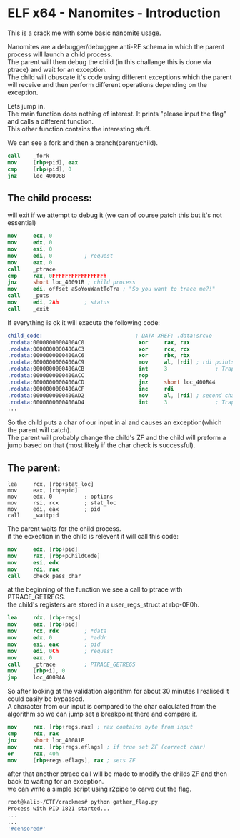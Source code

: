 # ELF x64 - Nanomites - Introduction

This is a crack me with some basic nanomite usage.     
        
Nanomites are a debugger/debuggee anti-RE schema in which the parent process will launch a child process.       
The parent will then debug the child (in this challange this is done via ptrace) and wait for an exception.     
The child will obuscate it's code using different exceptions which the parent will receive and then perform different operations depending on the exception.         
            
Lets jump in.     
The main function does nothing of interest. It prints "please input the flag" and calls a different function.     
This other function contains the interesting stuff.         
              
We can see a fork and then a branch(parent/child).        
```nasm
call    _fork
mov     [rbp+pid], eax
cmp     [rbp+pid], 0
jnz     loc_40098B
```
## The child process: 
will exit if we attempt to debug it (we can of course patch this but it's not essential)           
```nasm
mov     ecx, 0
mov     edx, 0
mov     esi, 0
mov     edi, 0          ; request
mov     eax, 0
call    _ptrace
cmp     rax, 0FFFFFFFFFFFFFFFFh
jnz     short loc_40091B ; child process
mov     edi, offset aSoYouWantToTra ; "So you want to trace me?!"
call    _puts
mov     edi, 2Ah        ; status
call    _exit
```
If everything is ok it will execute the following code:
```nasm
child_code:                             ; DATA XREF: .data:src↓o
.rodata:0000000000400AC0                 xor     rax, rax
.rodata:0000000000400AC3                 xor     rcx, rcx
.rodata:0000000000400AC6                 xor     rbx, rbx
.rodata:0000000000400AC9                 mov     al, [rdi] ; rdi points to input. first char is in al.
.rodata:0000000000400ACB                 int     3               ; Trap to Debugger
.rodata:0000000000400ACC                 nop
.rodata:0000000000400ACD                 jnz     short loc_400B44
.rodata:0000000000400ACF                 inc     rdi
.rodata:0000000000400AD2                 mov     al, [rdi] ; second char is in al.
.rodata:0000000000400AD4                 int     3               ; Trap to Debugger
...
```
So the child puts a char of our input in al and causes an exception(which the parent will catch).        
The parent will probably change the child's ZF and the child will preform a jump based on that (most likely if the char check is successful).          

## The parent:
```
lea     rcx, [rbp+stat_loc]
mov     eax, [rbp+pid]
mov     edx, 0          ; options
mov     rsi, rcx        ; stat_loc
mov     edi, eax        ; pid
call    _waitpid
```
The parent waits for the child process.        
if the ecxeption in the child is relevent it will call this code:       
```nasm
mov     edx, [rbp+pid]
mov     rax, [rbp+pChildCode]
mov     esi, edx
mov     rdi, rax
call    check_pass_char
```
at the beginning of the function we see a call to ptrace with PTRACE_GETREGS.        
the child's registers are stored in a user_regs_struct at rbp-0F0h.          
```nasm
lea     rdx, [rbp+regs]
mov     eax, [rbp+pid]
mov     rcx, rdx        ; *data
mov     edx, 0          ; *addr
mov     esi, eax        ; pid
mov     edi, 0Ch        ; request
mov     eax, 0
call    _ptrace         ; PTRACE_GETREGS
mov     [rbp+i], 0
jmp     loc_40084A
```
So after looking at the validation algorithm for about 30 minutes I realised it could easily be bypassed.      
A character from our input is compared to the char calculated from the algorithm so we can jump set a breakpoint there and compare it.         
```nasm
mov     rax, [rbp+regs.rax] ; rax contains byte from input
cmp     rdx, rax        
jnz     short loc_40081E
mov     rax, [rbp+regs.eflags] ; if true set ZF (correct char)
or      rax, 40h
mov     [rbp+regs.eflags], rax ; sets ZF
```
after that another ptrace call will be made to modify the childs ZF and then back to waiting for an exception.          
we can write a simple script using r2pipe to carve out the flag.         

```zsh
root@kali:~/CTF/crackmes# python gather_flag.py 
Process with PID 1821 started...
...
...
'#censored#'
```




